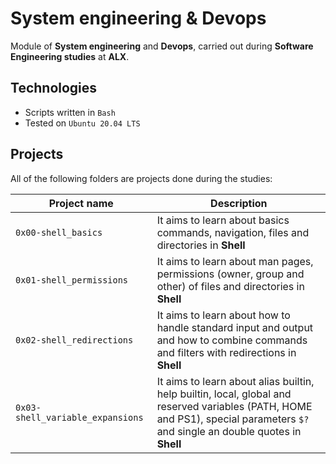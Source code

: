 # System engineering & Devops

Module of **System engineering** and **Devops**, carried out during **Software Engineering studies** at **ALX**.

## Technologies
* Scripts written in `Bash`
* Tested on `Ubuntu 20.04 LTS`


## Projects
All of the following folders are projects done during the studies:

| Project name | Description |
| ------------ | ----------- |
| `0x00-shell_basics`| It aims to learn about basics commands, navigation, files and directories in **Shell** |
| `0x01-shell_permissions` | It aims to learn about man pages, permissions (owner, group and other) of files and directories in **Shell** |
| `0x02-shell_redirections` | It aims to learn about how to handle standard input and output and how to combine commands and filters with redirections in **Shell** |
| `0x03-shell_variable_expansions` | It aims to learn about alias builtin, help builtin, local, global and reserved variables (PATH, HOME and PS1), special parameters `$?` and single an double quotes in **Shell** 
